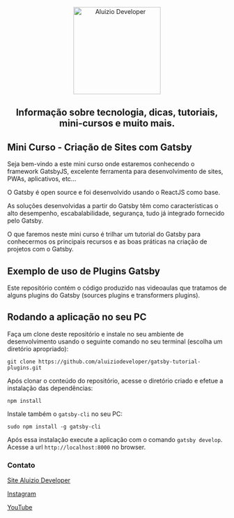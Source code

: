 <p align="center">
  <a href="https://aluiziodeveloper.com.br/">
    <img alt="Aluizio Developer" src="https://aluiziodeveloper.com.br/assets/img/icon.png" width="200" />
  </a>
</p>
<h2 align="center">
Informação sobre tecnologia, dicas, tutoriais, mini-cursos e muito mais.
</h2>

## Mini Curso - Criação de Sites com Gatsby

Seja bem-vindo a este mini curso onde estaremos conhecendo o framework GatsbyJS, excelente ferramenta para desenvolvimento de sites, PWAs, aplicativos, etc...

O Gatsby é open source e foi desenvolvido usando o ReactJS como base.

As soluções desenvolvidas a partir do Gatsby têm como características o alto desempenho, escabalabilidade, segurança, tudo já integrado fornecido pelo Gatsby.

O que faremos neste mini curso é trilhar um tutorial do Gatsby para conhecermos os principais recursos e as boas práticas na criação de projetos com o Gatsby.

## Exemplo de uso de Plugins Gatsby

Este repositório contém o código produzido nas videoaulas que tratamos de alguns plugins do Gatsby (sources plugins e transformers plugins).

## Rodando a aplicação no seu PC

Faça um clone deste repositório e instale no seu ambiente de desenvolvimento usando o seguinte comando no seu terminal (escolha um diretório apropriado):

```
git clone https://github.com/aluiziodeveloper/gatsby-tutorial-plugins.git
```

Após clonar o conteúdo do repositório, acesse o diretório criado e efetue a instalação das dependências:

```
npm install
```

Instale também o `gatsby-cli` no seu PC:

```
sudo npm install -g gatsby-cli
```

Após essa instalação execute a aplicação com o comando `gatsby develop`. Acesse a url `http://localhost:8000` no browser.

### Contato

[Site Aluizio Developer](https://aluiziodeveloper.com.br)

[Instagram](https://www.instagram.com/smartcontacts/)

[YouTube](https://www.youtube.com/jorgealuizio)